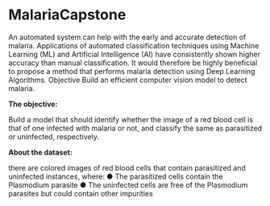 # MalariaCapstone <br>

An automated system can help with the early and accurate detection of malaria. Applications of automated classification techniques using Machine Learning (ML) and Artificial Intelligence (AI) have consistently shown higher accuracy than manual classification. It would therefore be highly beneficial to propose a method that performs malaria detection using Deep Learning Algorithms. Objective Build an efficient computer vision model to detect malaria. <br>

**The objective:** <br>

Build a model that should identify whether the image of a red blood cell is that of one infected with malaria or not, and classify the same as parasitized or uninfected, respectively.

**About the dataset:**<br>

there are colored images of red blood cells that contain parasitized and uninfected instances, where: ● The parasitized cells contain the Plasmodium parasite ● The uninfected cells are free of the Plasmodium parasites but could contain other impurities
